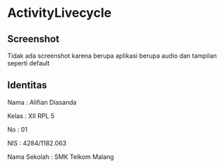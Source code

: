 # ActivityLivecycle

## Screenshot 
Tidak ada screenshot karena berupa aplikasi berupa audio dan tampilan seperti default
## Identitas

Nama          : Alifian Diasanda

Kelas         : XII RPL 5

No            : 01

NIS           : 4284/1182.063

Nama Sekolah  : SMK Telkom Malang
